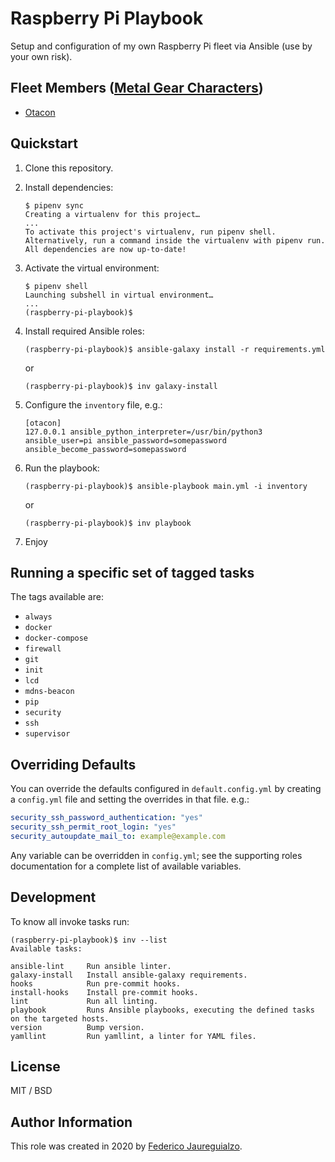 Raspberry Pi Playbook
=====================

Setup and configuration of my own Raspberry Pi fleet via Ansible (use by your own risk).


Fleet Members ([Metal Gear Characters][metal-gear-characters])
-------------

* [Otacon][otacon]

Quickstart
----------

1. Clone this repository.

2. Install dependencies:

    ```shell
    $ pipenv sync
    Creating a virtualenv for this project…
    ...
    To activate this project's virtualenv, run pipenv shell.
    Alternatively, run a command inside the virtualenv with pipenv run.
    All dependencies are now up-to-date!
    ```

3. Activate the virtual environment:

    ```shell
    $ pipenv shell
    Launching subshell in virtual environment…
    ...
    (raspberry-pi-playbook)$
    ```

4.  Install required Ansible roles:

    ```shell
    (raspberry-pi-playbook)$ ansible-galaxy install -r requirements.yml
    ```

    or

    ```shell
    (raspberry-pi-playbook)$ inv galaxy-install
    ```

5. Configure the `inventory` file, e.g.:

    ```
    [otacon]
    127.0.0.1 ansible_python_interpreter=/usr/bin/python3 ansible_user=pi ansible_password=somepassword ansible_become_password=somepassword
    ```

6. Run the playbook:

    ```shell
    (raspberry-pi-playbook)$ ansible-playbook main.yml -i inventory
    ```

    or

    ```shell
    (raspberry-pi-playbook)$ inv playbook
    ```

7. Enjoy

Running a specific set of tagged tasks
--------------------------------------

The tags available are:

* `always`
* `docker`
* `docker-compose`
* `firewall`
* `git`
* `init`
* `lcd`
* `mdns-beacon`
* `pip`
* `security`
* `ssh`
* `supervisor`

Overriding Defaults
-------------------

You can override the defaults configured in `default.config.yml` by creating a `config.yml` file and setting the overrides in that file. e.g.:

```yaml
security_ssh_password_authentication: "yes"
security_ssh_permit_root_login: "yes"
security_autoupdate_mail_to: example@example.com
```

Any variable can be overridden in `config.yml`; see the supporting roles documentation for a complete list of available variables.

Development
-----------

To know all invoke tasks run:

```shell
(raspberry-pi-playbook)$ inv --list
Available tasks:

ansible-lint     Run ansible linter.
galaxy-install   Install ansible-galaxy requirements.
hooks            Run pre-commit hooks.
install-hooks    Install pre-commit hooks.
lint             Run all linting.
playbook         Runs Ansible playbooks, executing the defined tasks on the targeted hosts.
version          Bump version.
yamllint         Run yamllint, a linter for YAML files.
```

License
-------

MIT / BSD

Author Information
------------------

This role was created in 2020 by [Federico Jaureguialzo][fedejaure].

[fedejaure]: https://github.com/fedejaure
[metal-gear-characters]: https://en.wikipedia.org/wiki/List_of_Metal_Gear_characters
[otacon]: https://en.wikipedia.org/wiki/Otacon
